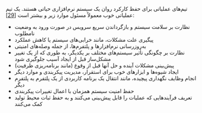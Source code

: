 تیم‌های عملیاتی برای حفظ کارکرد روان یک سیستم نرم‌افزاری حیاتی هستند. یک تیم عملیاتی خوب معمولاً مسئول موارد زیر و بیشتر است [[29](ch01.html#Hamilton2007ve)]:

* نظارت بر سلامت سیستم و بازگرداندن سریع سرویس در صورت ورود به وضعیت نامطلوب
* پیگیری علت مشکلات، مانند خرابی‌های سیستم یا کاهش عملکرد
* به‌روزرسانی نرم‌افزارها و پلتفرم‌ها، از جمله وصله‌های امنیتی
* نظارت بر چگونگی تأثیر سیستم‌های مختلف بر یکدیگر، به طوری که از یک تغییر مشکل‌ساز قبل از ایجاد آسیب جلوگیری شود
* پیش‌بینی مشکلات آینده و حل آنها قبل از وقوع (مانند برنامه‌ریزی ظرفیت)
* ایجاد شیوه‌ها و ابزارهای خوب برای استقرار، مدیریت پیکربندی و موارد دیگر
* انجام وظایف نگهداری پیچیده، مانند انتقال یک برنامه کاربردی از یک پلتفرم به پلتفرم دیگر
* حفظ امنیت سیستم همزمان با اعمال تغییرات پیکربندی
* تعریف فرآیندهایی که عملیات را قابل پیش‌بینی می‌کنند و به حفظ ثبات محیط تولید کمک می‌کنند 